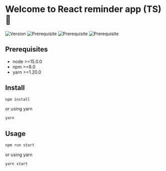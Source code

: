 # Welcome to React reminder app (TS) 👋

![Version](https://img.shields.io/badge/version-1.0.0-blue.svg?cacheSeconds=2592000)
![Prerequisite](https://img.shields.io/badge/node-%3E%3D15.0.0-blue.svg)
![Prerequisite](https://img.shields.io/badge/npm-%3E%3D8.0-blue.svg)
![Prerequisite](https://img.shields.io/badge/yarn-%3E%3D1.20.0-blue.svg)



## Prerequisites

- node >=15.0.0
- npm >=8.0
- yarn >=1.20.0

## Install

```sh
npm install

```

or using yarn 

```sh
yarn
```

## Usage

```sh
npm run start
```

or using yarn 

```sh
yarn start
```


